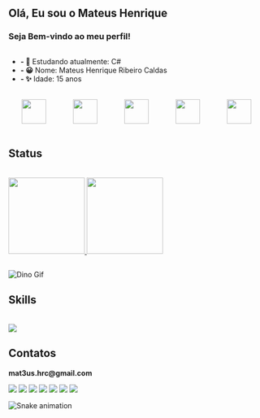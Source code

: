 ## Olá, Eu sou o Mateus Henrique
### Seja Bem-vindo ao meu perfil! 
<div style="display: flex;">
  <div>
    <ul>
      <li><b>- 📖</b> Estudando atualmente: C#</li>
      <li><b>- 😀</b> Nome: Mateus Henrique Ribeiro Caldas </li>
      <li><b>- ✨</b> Idade: 15 anos </li>
    </ul>
  </div>
</div>

<br>

<div style="display: flex; justify-content: space-around;">
  <a href="https://stardewvalleywiki.com/mediawiki/images/2/22/White_Chicken.png"><img src="https://stardewvalleywiki.com/mediawiki/images/2/22/White_Chicken.png" style="width: 48px;"></a>
  <a href="https://stardewvalleywiki.com/mediawiki/images/f/fd/Brown_Chicken.png"><img src="https://stardewvalleywiki.com/mediawiki/images/f/fd/Brown_Chicken.png" style="width: 48px;"></a>
  <a href="https://stardewvalleywiki.com/mediawiki/images/6/61/Blue_Chicken.png"><img src="https://stardewvalleywiki.com/mediawiki/images/6/61/Blue_Chicken.png" style="width: 48px;"></a>
  <a href="https://stardewvalleywiki.com/mediawiki/images/6/67/Void_Chicken.png"><img src="https://stardewvalleywiki.com/mediawiki/images/6/67/Void_Chicken.png" style="width: 48px;"></a>
  <a href="https://stardewvalleywiki.com/mediawiki/images/3/3c/Golden_Chicken.png"><img src="https://stardewvalleywiki.com/mediawiki/images/3/3c/Golden_Chicken.png" style="width: 48px;"></a>
</div>

<br>

<h2>Status</h2>
<br>
  
<div>
  <a href="https://github.com/mateushrc">
    <img height="150em" src="https://github-readme-stats.vercel.app/api?username=mateushrc&include_all_commits=true&show_icons=true&theme=material-palenight"/>
  </a>
  <a href="https://github.com/mateushrc">
    <img height="150em" src="https://github-readme-stats.vercel.app/api/top-langs/?username=mateushrc&theme=material-palenight"/>
  </a>
</div>
<h2></h2>

![Dino Gif](https://gizmodo.uol.com.br/wp-content/blogs.dir/8/files/2018/09/dino-chrome.gif)
<h2>Skills</h2>



<div style="display: inline_block"><br>
  <img align="center" src="https://skillicons.dev/icons?i=cs,dotnet">
</div>


<h2>Contatos</h2>
<p><b>mat3us.hrc@gmail.com</b></p>
<div> 
  <a href="https://www.youtube.com/@mat3us_hrc" target="_blank"><img src="https://img.shields.io/badge/YouTube-FF0000?style=for-the-badge&logo=youtube&logoColor=white" target="_blank"></a>
  <a href="https://instagram.com/mat3us_hrc" target="_blank"><img src="https://img.shields.io/badge/-Instagram-%23E4405F?style=for-the-badge&logo=instagram&logoColor=white" target="_blank"></a>
 <img src="https://img.shields.io/badge/Unity-100000?style=for-the-badge&logo=unity&logoColor=white">
</a>
 <a href="https://www.tiktok.com/@mat3us_hrc" target="_blank"><img src="https://img.shields.io/badge/TikTok-000000?style=for-the-badge&logo=tiktok&logoColor=white" target="_blank"></a>
</a>
 <a href="https://www.linkedin.com/in/mateus-henrique-ribeiro-caldas-268a362ba/" target="_blank"><img src="https://img.shields.io/badge/LinkedIn-0077B5?style=for-the-badge&logo=linkedin&logoColor=white" target="_blank"></a>
<a><img src="https://img.shields.io/badge/Gmail-D14836?style=for-the-badge&logo=gmail&logoColor=white"></a>
  <a href="https://discord.gg/qJpvTs6Q" target="_blank"><img src="https://img.shields.io/badge/Discord-7289DA?style=for-the-badge&logo=discord&logoColor=white"></a>
</a>
</div>

 ![Snake animation](https://github.com/danielbped/danielbped/blob/output/github-contribution-grid-snake.svg)
